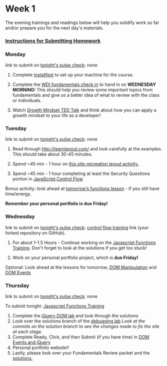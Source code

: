 # Week 1

The evening trainings and readings below will help you solidify work so far and/or prepare you for the next day's materials.

### [Instructions for Submitting Homework](https://github.com/sf-wdi-37/schedule/blob/master/how-to/submit-hw.md)

### Monday

link to submit on [tonight's pulse check](https://docs.google.com/forms/d/e/1FAIpQLScicQdZtf2JLFw4O-u618YhNeaJ7sJXVN36ybzO7pnaV359QA/viewform?usp=sf_link): none

1. Complete [installfest](https://github.com/sf-wdi-37/installfest) to set up your machine for the course.

2. Complete the [WDI fundamentals check in](https://docs.google.com/document/d/1stI0UU1osRPgaZnvhcwNDlJMEGe4cn5vlEfzcGjXTgE/edit?usp=sharing) to hand in on **WEDNESDAY MORNING**! This should help you review some important topics from fundamentals and give us a better idea of what to review with the class or individuals.

3. Watch [Growth Mindset TED Talk](https://www.youtube.com/watch?v=pN34FNbOKXc) and think about how you can apply a growth mindset to your life as a developer!


### Tuesday

link to submit on [tonight's pulse check](https://docs.google.com/forms/d/e/1FAIpQLScicQdZtf2JLFw4O-u618YhNeaJ7sJXVN36ybzO7pnaV359QA/viewform?usp=sf_link): none

1. Read through http://learnlayout.com/ and look carefully at the examples. This should take about 30-45 minutes.

2. Spend ~45 min - 1 hour on [this site-recreation layout activity.](https://github.com/sf-wdi-37/site-recreation) 

3. Spend ~45 min - 1 hour completing at least the Security Questions portion in [JavaScript Control Flow](https://github.com/sf-wdi-37/js-control-flow-training/)

Bonus activity: look ahead at [tomorrow’s functions lesson](https://github.com/sf-wdi-37/js-functions) - if you still have time/energy.

**Remember your personal portfolio is due Friday!**

### Wednesday

link to submit on [tonight's pulse check](https://docs.google.com/forms/d/e/1FAIpQLScicQdZtf2JLFw4O-u618YhNeaJ7sJXVN36ybzO7pnaV359QA/viewform?usp=sf_link): [control flow training](https://github.com/sf-wdi-37/js-control-flow-training/) link (your forked repository on GitHub).

1. For about 1-1.5 Hours - Continue working on the [Javascript Functions Training](https://github.com/sf-wdi-37/functions-exercises). Don't forget to look at the solutions if you get too stuck!

2. Work on your personal portfolio project, which is **due Friday!**


Optional: Look ahead at the lessons for tomorrow, [DOM Manipulation](https://github.com/sf-wdi-37/dom-manipulation) and [DOM Events](https://github.com/sf-wdi-37/dom-events-jquery)



### Thursday

link to submit on [tonight's pulse check](https://docs.google.com/forms/d/e/1FAIpQLScicQdZtf2JLFw4O-u618YhNeaJ7sJXVN36ybzO7pnaV359QA/viewform?usp=sf_link): none

To submit tonight: [Javascript Functions Training](https://github.com/sf-wdi-37/functions-exercises)
1. Complete the [jQuery DOM lab](https://github.com/sf-wdi-37/jquery-dom-lab) and look through the solutions 
2. Look over the solutions branch of the [debugging lab](https://github.com/sf-wdi-37/dev-tools-training/tree/solutions) *Look at the commits on the solution branch to see the changes made to fix the site at each stage.*
3. Complete Ready, Click, and then Submit (if you have time) in [DOM Events and jQuery](https://github.com/sf-wdi-37/jquery-events-training)
4. Personal portfolio website!!
5. Lastly, please look over your Fundamentals Review packet and the [solutions.](https://docs.google.com/document/d/1Qy9zcYYXzFIsJe-guwe_44GbK_1Q_SolTuFbHvH95Ns/edit?ts=58dbfdf1)

<!--
### Weekend

link to submit on [tonight's pulse check](https://docs.google.com/forms/d/e/1FAIpQLScicQdZtf2JLFw4O-u618YhNeaJ7sJXVN36ybzO7pnaV359QA/viewform?usp=sf_link): none


-->

